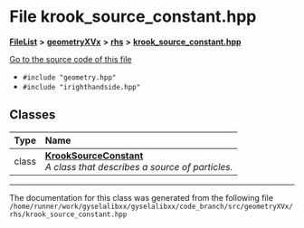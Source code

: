 

# File krook\_source\_constant.hpp



[**FileList**](files.md) **>** [**geometryXVx**](dir_e51b496b46dd687775e46e0826614574.md) **>** [**rhs**](dir_53474cb30a3389ee74cb3186cae99ac0.md) **>** [**krook\_source\_constant.hpp**](krook__source__constant_8hpp.md)

[Go to the source code of this file](krook__source__constant_8hpp_source.md)



* `#include "geometry.hpp"`
* `#include "irighthandside.hpp"`















## Classes

| Type | Name |
| ---: | :--- |
| class | [**KrookSourceConstant**](classKrookSourceConstant.md) <br>_A class that describes a source of particles._  |



















































------------------------------
The documentation for this class was generated from the following file `/home/runner/work/gyselalibxx/gyselalibxx/code_branch/src/geometryXVx/rhs/krook_source_constant.hpp`

